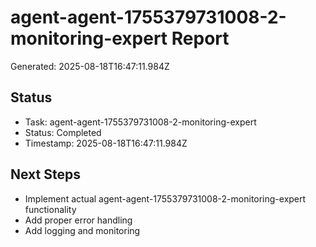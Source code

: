 # agent-agent-1755379731008-2-monitoring-expert Report

Generated: 2025-08-18T16:47:11.984Z

## Status
- Task: agent-agent-1755379731008-2-monitoring-expert
- Status: Completed
- Timestamp: 2025-08-18T16:47:11.984Z

## Next Steps
- Implement actual agent-agent-1755379731008-2-monitoring-expert functionality
- Add proper error handling
- Add logging and monitoring
